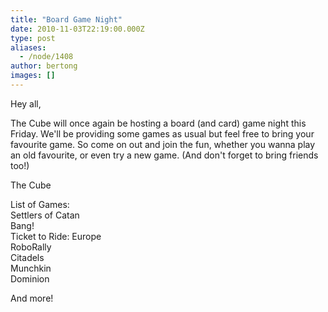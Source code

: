 ```yaml
---
title: "Board Game Night"
date: 2010-11-03T22:19:00.000Z
type: post
aliases:
  - /node/1408
author: bertong
images: []
---
```


<div class="field field-name-body field-type-text-with-summary field-label-hidden"><div class="field-items"><div class="field-item even"><p>Hey all,</p>
<p>The Cube will once again be hosting a board (and card) game night this Friday. We&apos;ll be providing some games as usual but feel free to bring your favourite game. So come on out and join the fun, whether you wanna play an old favourite, or even try a new game. (And don&apos;t forget to bring friends too!)</p>
<p>The Cube</p>
<p>List of Games:<br>
Settlers of Catan<br>
Bang!<br>
Ticket to Ride: Europe<br>
RoboRally<br>
Citadels<br>
Munchkin<br>
Dominion</p>
<p>And more!</p>
</div></div></div>    <footer>
          </footer>
